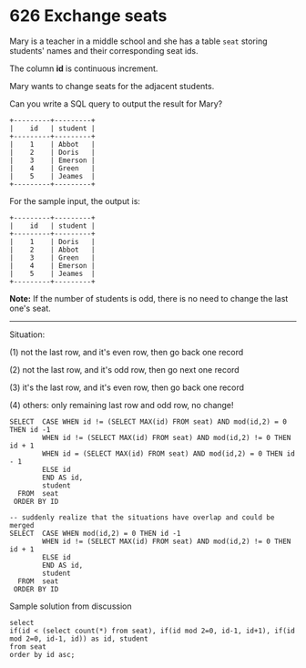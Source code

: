 # 626 Exchange seats



Mary is a teacher in a middle school and she has a table `seat` storing students' names and their corresponding seat ids.

The column **id** is continuous increment.

 

Mary wants to change seats for the adjacent students.

 

Can you write a SQL query to output the result for Mary?

 

```
+---------+---------+
|    id   | student |
+---------+---------+
|    1    | Abbot   |
|    2    | Doris   |
|    3    | Emerson |
|    4    | Green   |
|    5    | Jeames  |
+---------+---------+
```

For the sample input, the output is:

 

```
+---------+---------+
|    id   | student |
+---------+---------+
|    1    | Doris   |
|    2    | Abbot   |
|    3    | Green   |
|    4    | Emerson |
|    5    | Jeames  |
+---------+---------+
```

**Note:**
If the number of students is odd, there is no need to change the last one's seat.





----



Situation:

(1) not the last row, and it's even row, then go back one record

(2) not the last row, and it's odd row, then go next one record

(3) it's the last row, and it's even row, then go back one record

(4) others: only remaining last row and odd row, no change!



```mysql
SELECT  CASE WHEN id != (SELECT MAX(id) FROM seat) AND mod(id,2) = 0 THEN id -1
        WHEN id != (SELECT MAX(id) FROM seat) AND mod(id,2) != 0 THEN id + 1
        WHEN id = (SELECT MAX(id) FROM seat) AND mod(id,2) = 0 THEN id - 1
        ELSE id
        END AS id,
        student
  FROM  seat
 ORDER BY ID
 
-- suddenly realize that the situations have overlap and could be merged
SELECT  CASE WHEN mod(id,2) = 0 THEN id -1
        WHEN id != (SELECT MAX(id) FROM seat) AND mod(id,2) != 0 THEN id + 1
        ELSE id
        END AS id,
        student
  FROM  seat
 ORDER BY ID
```



Sample solution from discussion

```mysql
select
if(id < (select count(*) from seat), if(id mod 2=0, id-1, id+1), if(id mod 2=0, id-1, id)) as id, student
from seat
order by id asc;
```

